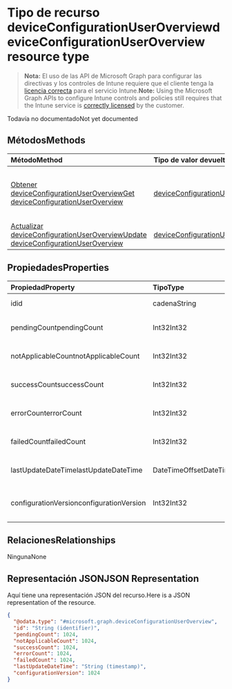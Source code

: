 # <a name="deviceconfigurationuseroverview-resource-type"></a><span data-ttu-id="d9936-101">Tipo de recurso deviceConfigurationUserOverview</span><span class="sxs-lookup"><span data-stu-id="d9936-101">deviceConfigurationUserOverview resource type</span></span>

> <span data-ttu-id="d9936-102">**Nota:** El uso de las API de Microsoft Graph para configurar las directivas y los controles de Intune requiere que el cliente tenga la [licencia correcta](https://go.microsoft.com/fwlink/?linkid=839381) para el servicio Intune.</span><span class="sxs-lookup"><span data-stu-id="d9936-102">**Note:** Using the Microsoft Graph APIs to configure Intune controls and policies still requires that the Intune service is [correctly licensed](https://go.microsoft.com/fwlink/?linkid=839381) by the customer.</span></span>

<span data-ttu-id="d9936-103">Todavía no documentado</span><span class="sxs-lookup"><span data-stu-id="d9936-103">Not yet documented</span></span>
## <a name="methods"></a><span data-ttu-id="d9936-104">Métodos</span><span class="sxs-lookup"><span data-stu-id="d9936-104">Methods</span></span>
|<span data-ttu-id="d9936-105">Método</span><span class="sxs-lookup"><span data-stu-id="d9936-105">Method</span></span>|<span data-ttu-id="d9936-106">Tipo de valor devuelto</span><span class="sxs-lookup"><span data-stu-id="d9936-106">Return Type</span></span>|<span data-ttu-id="d9936-107">Descripción</span><span class="sxs-lookup"><span data-stu-id="d9936-107">Description</span></span>|
|:---|:---|:---|
|[<span data-ttu-id="d9936-108">Obtener deviceConfigurationUserOverview</span><span class="sxs-lookup"><span data-stu-id="d9936-108">Get deviceConfigurationUserOverview</span></span>](../api/intune_deviceconfig_deviceconfigurationuseroverview_get.md)|[<span data-ttu-id="d9936-109">deviceConfigurationUserOverview</span><span class="sxs-lookup"><span data-stu-id="d9936-109">deviceConfigurationUserOverview</span></span>](../resources/intune_deviceconfig_deviceconfigurationuseroverview.md)|<span data-ttu-id="d9936-110">Lea las propiedades y las relaciones del objeto [deviceConfigurationUserOverview](../resources/intune_deviceconfig_deviceconfigurationuseroverview.md).</span><span class="sxs-lookup"><span data-stu-id="d9936-110">Read properties and relationships of [plannerBucketTaskBoardTaskFormat](../resources/intune_deviceconfig_deviceconfigurationuseroverview.md) object.</span></span>|
|[<span data-ttu-id="d9936-111">Actualizar deviceConfigurationUserOverview</span><span class="sxs-lookup"><span data-stu-id="d9936-111">Update deviceConfigurationUserOverview</span></span>](../api/intune_deviceconfig_deviceconfigurationuseroverview_update.md)|[<span data-ttu-id="d9936-112">deviceConfigurationUserOverview</span><span class="sxs-lookup"><span data-stu-id="d9936-112">deviceConfigurationUserOverview</span></span>](../resources/intune_deviceconfig_deviceconfigurationuseroverview.md)|<span data-ttu-id="d9936-113">Actualice las propiedades de un objeto [deviceConfigurationUserOverview](../resources/intune_deviceconfig_deviceconfigurationuseroverview.md).</span><span class="sxs-lookup"><span data-stu-id="d9936-113">Update the properties of a [calendar](../resources/intune_deviceconfig_deviceconfigurationuseroverview.md) object.</span></span>|

## <a name="properties"></a><span data-ttu-id="d9936-114">Propiedades</span><span class="sxs-lookup"><span data-stu-id="d9936-114">Properties</span></span>
|<span data-ttu-id="d9936-115">Propiedad</span><span class="sxs-lookup"><span data-stu-id="d9936-115">Property</span></span>|<span data-ttu-id="d9936-116">Tipo</span><span class="sxs-lookup"><span data-stu-id="d9936-116">Type</span></span>|<span data-ttu-id="d9936-117">Descripción</span><span class="sxs-lookup"><span data-stu-id="d9936-117">Description</span></span>|
|:---|:---|:---|
|<span data-ttu-id="d9936-118">id</span><span class="sxs-lookup"><span data-stu-id="d9936-118">id</span></span>|<span data-ttu-id="d9936-119">cadena</span><span class="sxs-lookup"><span data-stu-id="d9936-119">String</span></span>|<span data-ttu-id="d9936-120">Clave de la entidad.</span><span class="sxs-lookup"><span data-stu-id="d9936-120">Key of the setting.</span></span>|
|<span data-ttu-id="d9936-121">pendingCount</span><span class="sxs-lookup"><span data-stu-id="d9936-121">pendingCount</span></span>|<span data-ttu-id="d9936-122">Int32</span><span class="sxs-lookup"><span data-stu-id="d9936-122">Int32</span></span>|<span data-ttu-id="d9936-123">Número de usuarios pendientes</span><span class="sxs-lookup"><span data-stu-id="d9936-123">Number of pending Users</span></span>|
|<span data-ttu-id="d9936-124">notApplicableCount</span><span class="sxs-lookup"><span data-stu-id="d9936-124">notApplicableCount</span></span>|<span data-ttu-id="d9936-125">Int32</span><span class="sxs-lookup"><span data-stu-id="d9936-125">Int32</span></span>|<span data-ttu-id="d9936-126">Número de dispositivos no aplicables</span><span class="sxs-lookup"><span data-stu-id="d9936-126">Number of not applicable devices</span></span>|
|<span data-ttu-id="d9936-127">successCount</span><span class="sxs-lookup"><span data-stu-id="d9936-127">successCount</span></span>|<span data-ttu-id="d9936-128">Int32</span><span class="sxs-lookup"><span data-stu-id="d9936-128">Int32</span></span>|<span data-ttu-id="d9936-129">Número de usuarios correctos</span><span class="sxs-lookup"><span data-stu-id="d9936-129">Number of succeeded Users</span></span>|
|<span data-ttu-id="d9936-130">errorCount</span><span class="sxs-lookup"><span data-stu-id="d9936-130">errorCount</span></span>|<span data-ttu-id="d9936-131">Int32</span><span class="sxs-lookup"><span data-stu-id="d9936-131">Int32</span></span>|<span data-ttu-id="d9936-132">Número de usuarios con error</span><span class="sxs-lookup"><span data-stu-id="d9936-132">Number of error Users</span></span>|
|<span data-ttu-id="d9936-133">failedCount</span><span class="sxs-lookup"><span data-stu-id="d9936-133">failedCount</span></span>|<span data-ttu-id="d9936-134">Int32</span><span class="sxs-lookup"><span data-stu-id="d9936-134">Int32</span></span>|<span data-ttu-id="d9936-135">Número de usuarios erróneos</span><span class="sxs-lookup"><span data-stu-id="d9936-135">Number of failed Users</span></span>|
|<span data-ttu-id="d9936-136">lastUpdateDateTime</span><span class="sxs-lookup"><span data-stu-id="d9936-136">lastUpdateDateTime</span></span>|<span data-ttu-id="d9936-137">DateTimeOffset</span><span class="sxs-lookup"><span data-stu-id="d9936-137">DateTimeOffset</span></span>|<span data-ttu-id="d9936-138">Última hora de actualización</span><span class="sxs-lookup"><span data-stu-id="d9936-138">Last update time</span></span>|
|<span data-ttu-id="d9936-139">configurationVersion</span><span class="sxs-lookup"><span data-stu-id="d9936-139">configurationVersion</span></span>|<span data-ttu-id="d9936-140">Int32</span><span class="sxs-lookup"><span data-stu-id="d9936-140">Int32</span></span>|<span data-ttu-id="d9936-141">Versión de la directiva para esa información general</span><span class="sxs-lookup"><span data-stu-id="d9936-141">Version of the policy for that overview</span></span>|

## <a name="relationships"></a><span data-ttu-id="d9936-142">Relaciones</span><span class="sxs-lookup"><span data-stu-id="d9936-142">Relationships</span></span>
<span data-ttu-id="d9936-143">Ninguna</span><span class="sxs-lookup"><span data-stu-id="d9936-143">None</span></span>
## <a name="json-representation"></a><span data-ttu-id="d9936-144">Representación JSON</span><span class="sxs-lookup"><span data-stu-id="d9936-144">JSON Representation</span></span>
<span data-ttu-id="d9936-145">Aquí tiene una representación JSON del recurso.</span><span class="sxs-lookup"><span data-stu-id="d9936-145">Here is a JSON representation of the resource.</span></span>
<!-- {
  "blockType": "resource",
  "keyProperty": "id",
  "@odata.type": "microsoft.graph.deviceConfigurationUserOverview"
}
-->
``` json
{
  "@odata.type": "#microsoft.graph.deviceConfigurationUserOverview",
  "id": "String (identifier)",
  "pendingCount": 1024,
  "notApplicableCount": 1024,
  "successCount": 1024,
  "errorCount": 1024,
  "failedCount": 1024,
  "lastUpdateDateTime": "String (timestamp)",
  "configurationVersion": 1024
}
```



